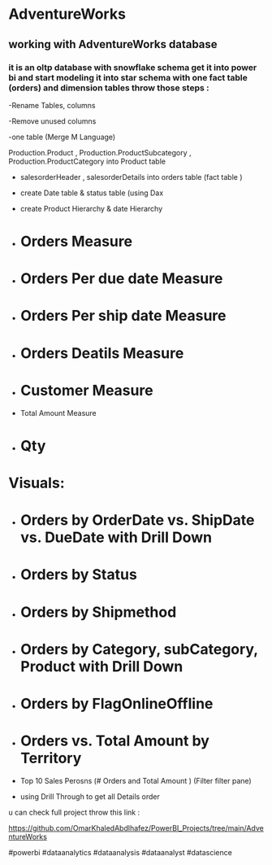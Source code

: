 # AdventureWorks
 ## working with AdventureWorks database 

### it is an oltp database with snowflake schema get it into power bi and start modeling it into star schema with one fact table (orders) and dimension tables throw those steps :

-Rename Tables, columns

-Remove unused columns 

-one table (Merge M Language)

Production.Product , Production.ProductSubcategory , Production.ProductCategory into Product table 

- salesorderHeader , salesorderDetails into orders table (fact table )

- create Date table & status table (using Dax  

- create Product Hierarchy & date Hierarchy 

-  # Orders Measure

-  # Orders Per due date Measure

- # Orders Per ship date Measure 

- # Orders Deatils Measure 

- # Customer Measure 

- Total Amount Measure  

- # Qty

 # Visuals:

- # Orders by OrderDate vs. ShipDate vs. DueDate with Drill Down

- # Orders by Status

- # Orders by Shipmethod

- # Orders by Category, subCategory, Product with Drill Down

- # Orders by FlagOnlineOffline

- # Orders vs. Total Amount by Territory

- Top 10 Sales Perosns (# Orders and Total Amount ) (Filter filter pane)

- using Drill Through to get all Details order 

u can check full project throw this link :

https://github.com/OmarKhaledAbdlhafez/PowerBI_Projects/tree/main/AdventureWorks

 #powerbi  #dataanalytics #dataanalysis #dataanalyst #datascience 
